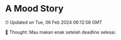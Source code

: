 # A Mood Story

⏰ Updated on Tue, 06 Feb 2024 06:12:58 GMT

💭 Thought: Mau makan enak setelah deadline selesai.


